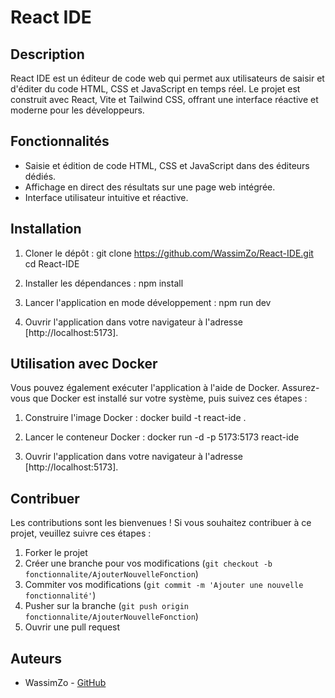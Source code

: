 # React IDE

## Description

React IDE est un éditeur de code web qui permet aux utilisateurs de saisir et d'éditer du code HTML, CSS et JavaScript en temps réel. Le projet est construit avec React, Vite et Tailwind CSS, offrant une interface réactive et moderne pour les développeurs.

## Fonctionnalités

- Saisie et édition de code HTML, CSS et JavaScript dans des éditeurs dédiés.
- Affichage en direct des résultats sur une page web intégrée.
- Interface utilisateur intuitive et réactive.

## Installation

1. Cloner le dépôt :
git clone https://github.com/WassimZo/React-IDE.git
cd React-IDE

2. Installer les dépendances :
npm install

3. Lancer l'application en mode développement :
npm run dev

4. Ouvrir l'application dans votre navigateur à l'adresse [http://localhost:5173].

## Utilisation avec Docker

Vous pouvez également exécuter l'application à l'aide de Docker. Assurez-vous que Docker est installé sur votre système, puis suivez ces étapes :

1. Construire l'image Docker :
docker build -t react-ide .

2. Lancer le conteneur Docker :
docker run -d -p 5173:5173 react-ide

3. Ouvrir l'application dans votre navigateur à l'adresse [http://localhost:5173].

## Contribuer

Les contributions sont les bienvenues ! Si vous souhaitez contribuer à ce projet, veuillez suivre ces étapes :

1. Forker le projet
2. Créer une branche pour vos modifications (`git checkout -b fonctionnalite/AjouterNouvelleFonction`)
3. Commiter vos modifications (`git commit -m 'Ajouter une nouvelle fonctionnalité'`)
4. Pusher sur la branche (`git push origin fonctionnalite/AjouterNouvelleFonction`)
5. Ouvrir une pull request

## Auteurs

- WassimZo - [GitHub](https://github.com/WassimZo)




